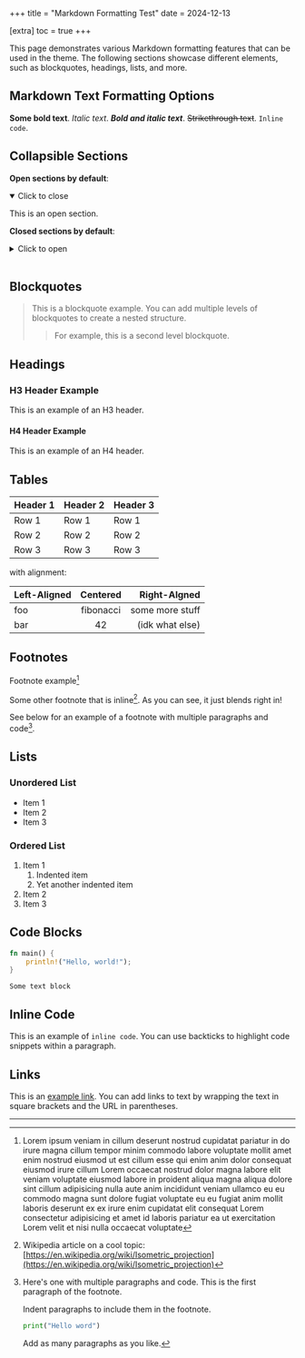 +++
title = "Markdown Formatting Test"
date = 2024-12-13

[extra]
toc = true
+++

This page demonstrates various Markdown formatting features that can be used in
the theme. The following sections showcase different elements, such as blockquotes,
headings, lists, and more.

<!-- more -->

## Markdown Text Formatting Options

**Some bold text**. _Italic text_. **_Bold and italic text_**.
~~Strikethrough text~~. `Inline code`.

## Collapsible Sections

**Open sections by default**:

<details open> 
<summary>Click to close</summary>

This is an open section.

</details>

**Closed sections by default**:

<details>
<summary>Click to open</summary>

Peak-a-boo

</details>

<br>

## Blockquotes

> This is a blockquote example. You can add multiple levels of blockquotes
> to create a nested structure.
>
> > For example, this is a second level blockquote.

## Headings

### H3 Header Example

This is an example of an H3 header.

#### H4 Header Example

This is an example of an H4 header.

## Tables

| Header 1 | Header 2 | Header 3 |
| -------- | -------- | -------- |
| Row 1    | Row 1    | Row 1    |
| Row 2    | Row 2    | Row 2    |
| Row 3    | Row 3    | Row 3    |

with alignment:

| Left-Aligned | Centered  |    Right-Algned |
| :----------- | :-------: | --------------: |
| foo          | fibonacci | some more stuff |
| bar          |    42     | (idk what else) |

## Footnotes

Footnote example[^1]

Some other footnote that is inline[^2]. As you can see, it just blends right in!

See below for an example of a footnote with multiple paragraphs and code[^3].

## Lists

### Unordered List

- Item 1
- Item 2
- Item 3

### Ordered List

1. Item 1
   1. Indented item
   2. Yet another indented item
2. Item 2
3. Item 3

## Code Blocks

```rust
fn main() {
    println!("Hello, world!");
}
```

```
Some text block
```

## Inline Code

This is an example of `inline code`. You can use backticks to highlight code
snippets within a paragraph.

## Links

This is an [example link](https://example.com). You can add links to text by
wrapping the text in square brackets and the URL in parentheses.

---

[^1]:
    Lorem ipsum veniam in cillum deserunt nostrud cupidatat pariatur in do
    irure magna cillum tempor minim commodo labore voluptate mollit amet enim
    nostrud eiusmod ut est cillum esse qui enim anim dolor consequat eiusmod
    irure cillum Lorem occaecat nostrud dolor magna labore elit veniam
    voluptate eiusmod labore in proident aliqua magna aliqua dolore sint cillum
    adipisicing nulla aute anim incididunt veniam ullamco eu eu commodo magna
    sunt dolore fugiat voluptate eu eu fugiat anim mollit laboris deserunt ex
    ex irure enim cupidatat elit consequat Lorem consectetur adipisicing et
    amet id laboris pariatur ea ut exercitation Lorem velit et nisi nulla
    occaecat voluptate

[^2]: Wikipedia article on a cool topic: [https://en.wikipedia.org/wiki/Isometric_projection](https://en.wikipedia.org/wiki/Isometric_projection)

[^3]:
    Here's one with multiple paragraphs and code. This is the first paragraph
    of the footnote.

    Indent paragraphs to include them in the footnote.

    ```python
    print("Hello word")
    ```

    Add as many paragraphs as you like.
